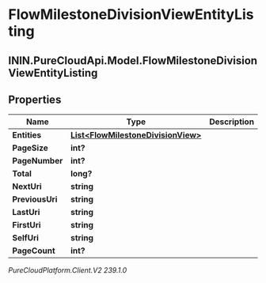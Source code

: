 # FlowMilestoneDivisionViewEntityListing

## ININ.PureCloudApi.Model.FlowMilestoneDivisionViewEntityListing

## Properties

|Name | Type | Description | Notes|
|------------ | ------------- | ------------- | -------------|
| **Entities** | [**List&lt;FlowMilestoneDivisionView&gt;**](FlowMilestoneDivisionView) |  | [optional] |
| **PageSize** | **int?** |  | [optional] |
| **PageNumber** | **int?** |  | [optional] |
| **Total** | **long?** |  | [optional] |
| **NextUri** | **string** |  | [optional] |
| **PreviousUri** | **string** |  | [optional] |
| **LastUri** | **string** |  | [optional] |
| **FirstUri** | **string** |  | [optional] |
| **SelfUri** | **string** |  | [optional] |
| **PageCount** | **int?** |  | [optional] |



_PureCloudPlatform.Client.V2 239.1.0_
